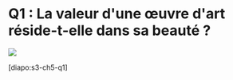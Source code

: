 # Q1 : La valeur d'une œuvre d'art réside-t-elle dans sa beauté ?

![](https://i.ibb.co/sCyHvL4/canon-sculpture.png)

[diapo:s3-ch5-q1]